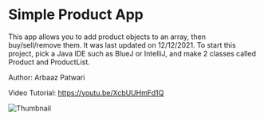 # Simple Product App

This app allows you to add product objects to an array, then buy/sell/remove them. It was last updated on 12/12/2021. To start this project, pick a Java IDE such as BlueJ or IntelliJ, and make 2 classes called Product and ProductList. 

Author: Arbaaz Patwari

Video Tutorial: https://youtu.be/XcbUUHmFd1Q

![Thumbnail](https://github.com/ArbaazPatwari/Coding-Projects-Arbaaz/blob/main/Simple%20Product%20App/Product_App_Thumbnail.png)
